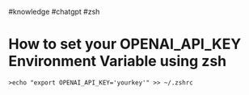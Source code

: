 #knowledge
#chatgpt
#zsh

# How to set your OPENAI_API_KEY Environment Variable using zsh

```
>echo "export OPENAI_API_KEY='yourkey'" >> ~/.zshrc
```
